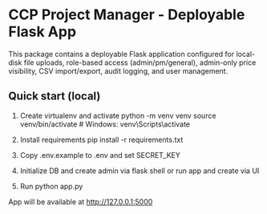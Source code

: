 # CCP Project Manager - Deployable Flask App

This package contains a deployable Flask application configured for local-disk file uploads,
role-based access (admin/pm/general), admin-only price visibility, CSV import/export,
audit logging, and user management.

## Quick start (local)
1. Create virtualenv and activate
    python -m venv venv
    source venv/bin/activate   # Windows: venv\Scripts\activate

2. Install requirements
    pip install -r requirements.txt

3. Copy .env.example to .env and set SECRET_KEY

4. Initialize DB and create admin via flask shell or run app and create via UI

5. Run
    python app.py

App will be available at http://127.0.0.1:5000
